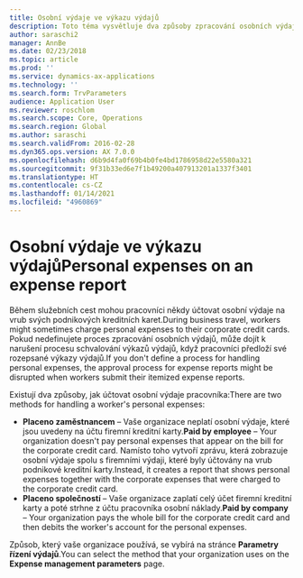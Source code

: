 ```yaml
---
title: Osobní výdaje ve výkazu výdajů
description: Toto téma vysvětluje dva způsoby zpracování osobních výdajů pracovníka v Microsoft Dynamics 365 Finance.
author: saraschi2
manager: AnnBe
ms.date: 02/23/2018
ms.topic: article
ms.prod: ''
ms.service: dynamics-ax-applications
ms.technology: ''
ms.search.form: TrvParameters
audience: Application User
ms.reviewer: roschlom
ms.search.scope: Core, Operations
ms.search.region: Global
ms.author: saraschi
ms.search.validFrom: 2016-02-28
ms.dyn365.ops.version: AX 7.0.0
ms.openlocfilehash: d6b9d4fa0f69b4b0fe4bd1786958d22e5580a321
ms.sourcegitcommit: 9f31b33ed6e7f1b49200a407913201a1337f3401
ms.translationtype: HT
ms.contentlocale: cs-CZ
ms.lasthandoff: 01/14/2021
ms.locfileid: "4960869"
---
```

# <a name="personal-expenses-on-an-expense-report"></a><span data-ttu-id="3c1af-103">Osobní výdaje ve výkazu výdajů</span><span class="sxs-lookup"><span data-stu-id="3c1af-103">Personal expenses on an expense report</span></span>

<span data-ttu-id="3c1af-104">Během služebních cest mohou pracovníci někdy účtovat osobní výdaje na vrub svých podnikových kreditních karet.</span><span class="sxs-lookup"><span data-stu-id="3c1af-104">During business travel, workers might sometimes charge personal expenses to their corporate credit cards.</span></span> <span data-ttu-id="3c1af-105">Pokud nedefinujete proces zpracování osobních výdajů, může dojít k narušení procesu schvalování výkazů výdajů, když pracovníci předloží své rozepsané výkazy výdajů.</span><span class="sxs-lookup"><span data-stu-id="3c1af-105">If you don't define a process for handling personal expenses, the approval process for expense reports might be disrupted when workers submit their itemized expense reports.</span></span> 

<span data-ttu-id="3c1af-106">Existují dva způsoby, jak účtovat osobní výdaje pracovníka:</span><span class="sxs-lookup"><span data-stu-id="3c1af-106">There are two methods for handling a worker's personal expenses:</span></span>

- <span data-ttu-id="3c1af-107">**Placeno zaměstnancem** – Vaše organizace neplatí osobní výdaje, které jsou uvedeny na účtu firemní kreditní karty.</span><span class="sxs-lookup"><span data-stu-id="3c1af-107">**Paid by employee** – Your organization doesn't pay personal expenses that appear on the bill for the corporate credit card.</span></span> <span data-ttu-id="3c1af-108">Namísto toho vytvoří zprávu, která zobrazuje osobní výdaje spolu s firemními výdaji, které byly účtovány na vrub podnikové kreditní karty.</span><span class="sxs-lookup"><span data-stu-id="3c1af-108">Instead, it creates a report that shows personal expenses together with the corporate expenses that were charged to the corporate credit card.</span></span>
- <span data-ttu-id="3c1af-109">**Placeno společností** – Vaše organizace zaplatí celý účet firemní kreditní karty a poté strhne z účtu pracovníka osobní náklady.</span><span class="sxs-lookup"><span data-stu-id="3c1af-109">**Paid by company** – Your organization pays the whole bill for the corporate credit card and then debits the worker's account for the personal expenses.</span></span>

<span data-ttu-id="3c1af-110">Způsob, který vaše organizace používá, se vybírá na stránce **Parametry řízení výdajů**.</span><span class="sxs-lookup"><span data-stu-id="3c1af-110">You can select the method that your organization uses on the **Expense management parameters** page.</span></span>
